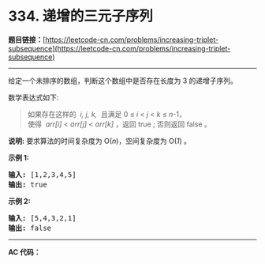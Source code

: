 # 334. 递增的三元子序列

**题目链接：**[https://leetcode-cn.com/problems/increasing-triplet-subsequence](https://leetcode-cn.com/problems/increasing-triplet-subsequence)

---

<div class="content__1Y2H">
 <div class="notranslate">
  <p>给定一个未排序的数组，判断这个数组中是否存在长度为 3 的递增子序列。</p> 
  <p>数学表达式如下:</p> 
  <blockquote>
   如果存在这样的&nbsp;
   <em>i, j, k,&nbsp;</em>&nbsp;且满足&nbsp;0 ≤ 
   <em>i</em> &lt; 
   <em>j</em> &lt; 
   <em>k</em> ≤ 
   <em>n</em>-1，
   <br> 使得&nbsp;
   <em>arr[i]</em> &lt; 
   <em>arr[j]</em> &lt; 
   <em>arr[k] </em>，返回 true ;&nbsp;否则返回 false 。
  </blockquote> 
  <p><strong>说明:</strong> 要求算法的时间复杂度为 O(<em>n</em>)，空间复杂度为 O(<em>1</em>) 。</p> 
  <p><strong>示例 1:</strong></p> 
  <pre class="language-text"><strong>输入: </strong>[1,2,3,4,5]
<strong>输出: </strong>true
</pre> 
  <p><strong>示例 2:</strong></p> 
  <pre class="language-text"><strong>输入: </strong>[5,4,3,2,1]
<strong>输出: </strong>false</pre> 
 </div>
</div>

---

**AC 代码：**

```java

```